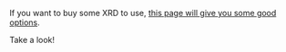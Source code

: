 If you want to buy some XRD to use, [this page will give you some good options](https://www.radixdlt.com/token).

Take a look!
